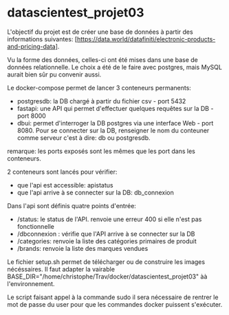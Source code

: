 # datascientest_projet03

L'objectif du projet est de créer une base de données à partir des informations suivantes:
[https://data.world/datafiniti/electronic-products-and-pricing-data].

Vu la forme des données, celles-ci ont été mises dans une base de données relationnelle. 
Le choix a été de le faire avec postgres, mais MySQL aurait bien sûr pu convenir aussi.

Le docker-compose permet de lancer 3 conteneurs permanents:
- postgresdb: la DB chargé à partir du fichier csv - port 5432
- fastapi: une API qui permet d'effectuer quelques requêtes sur la DB - port 8000
- dbui: permet d'interroger la DB postgres via une interface Web - port 8080. 
Pour se connecter sur la DB, renseigner le nom du conteuner comme serveur c'est à dire: db ou postgresdb.

remarque: les ports exposés sont les mêmes que les port dans les conteneurs.

2 conteneurs sont lancés pour vérifier:
- que l'api est accessible: apistatus
- que l'api arrive à se connecter sur la DB: db_connexion

Dans l'api sont définis quatre points d'entrée:
- /status: le status de l'API. renvoie une erreur 400 si elle n'est pas fonctionnelle
- /dbconnexion : vérifie que l'API arrive à se connecter sur la DB
- /categories: renvoie la liste des catégories primaires de produit
- /brands: renvoie la liste des marques vendues

Le fichier setup.sh permet de télécharger ou de construire les images nécéssaires. 
Il faut adapter la vairable BASE_DIR="/home/christophe/Trav/docker/datascientest_projet03" àà l'environnement.

Le script faisant appel à la commande sudo il sera nécessaire de rentrer le mot de passe du user pour que les commandes docker puissent s'exécuter.

